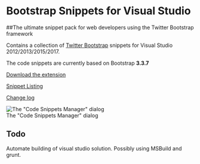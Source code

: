 Bootstrap Snippets for Visual Studio
=====================================

##The ultimate snippet pack for web developers using the Twitter Bootstrap framework

Contains a collection of [Twitter Bootstrap](https://getbootstrap.com/) snippets for Visual Studio 2012/2013/2015/2017.

The code snippets are currently based on Bootstrap **3.3.7**

[Download the extension](https://visualstudiogallery.msdn.microsoft.com/e82e7862-f731-4183-a27a-3a44b261bfe5)

[Snippet Listing](https://github.com/elebetsamer/bootstrap-snippets-visual-studio/blob/master/snippet-listing.md)

[Change log](https://github.com/elebetsamer/bootstrap-snippets-visual-studio/blob/master/change-log.md)

![The "Code Snippets Manager" dialog](BootstrapSnippets/preview.png)  
The "Code Snippets Manager" dialog

Todo
----

Automate building of visual studio solution. Possibly using MSBuild and grunt.
